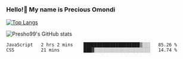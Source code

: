 ### Hello!👋 My name is Precious Omondi 

[![Top Langs](https://github-readme-stats.vercel.app/api/top-langs/?username=Presho99&langs_count=8&theme=dark)](https://github.com/Presho99/github-readme-stats)

![Presho99's GitHub stats](https://github-readme-stats.vercel.app/api?username=Presho99&show_icons=true&theme=dark)

<!--START_SECTION:waka-->

```text
JavaScript   2 hrs 2 mins    █████████████████████▒░░░   85.26 %
CSS          21 mins         ███▓░░░░░░░░░░░░░░░░░░░░░   14.74 %
```

<!--END_SECTION:waka-->

